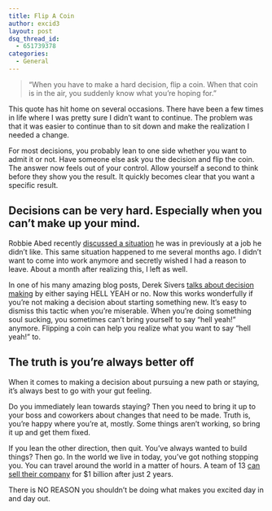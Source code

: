 ```yaml
---
title: Flip A Coin
author: excid3
layout: post
dsq_thread_id:
  - 651739378
categories:
  - General
---
```

> “When you have to make a hard decision, flip a coin.
When that coin is in the air, you suddenly know what you’re hoping for.”

This quote has hit home on several occasions. There have been a few times in life where I was pretty sure I didn’t want to continue. The problem was that it was easier to continue than to sit down and make the realization I needed a change.

For most decisions, you probably lean to one side whether you want to admit it or not. Have someone else ask you the decision and flip the coin. The answer now feels out of your control. Allow yourself a second to think before they show you the result. It quickly becomes clear that you want a specific result.

## Decisions can be very hard. Especially when you can’t make up your mind.

Robbie Abed recently [discussed a situation][1] he was in previously at a job he didn’t like. This same situation happened to me several months ago. I didn’t want to come into work anymore and secretly wished I had a reason to leave. About a month after realizing this, I left as well.

In one of his many amazing blog posts, Derek Sivers [talks about decision making][2] by either saying HELL YEAH or no. Now this works wonderfully if you’re not making a decision about starting something new. It’s easy to dismiss this tactic when you’re miserable. When you’re doing something soul sucking, you sometimes can’t bring yourself to say “hell yeah!” anymore. Flipping a coin can help you realize what you want to say “hell yeah!” to.

## The truth is you’re always better off

When it comes to making a decision about pursuing a new path or staying, it’s always best to go with your gut feeling.

Do you immediately lean towards staying? Then you need to bring it up to your boss and coworkers about changes that need to be made. Truth is, you’re happy where you’re at, mostly. Some things aren’t working, so bring it up and get them fixed.

If you lean the other direction, then quit. You’ve always wanted to build things? Then go. In the world we live in today, you’ve got nothing stopping you. You can travel around the world in a matter of hours. A team of 13 [can sell their company][3] for $1 billion after just 2 years.

There is NO REASON you shouldn’t be doing what makes you excited day in and day out.

   [1]: http://robbieabed.com/fire-me-i-beg-you/
   [2]: http://sivers.org/hellyeah
   [3]: http://blog.instagram.com/post/20785013897/instagram-facebook
